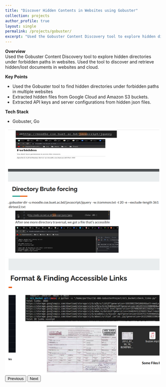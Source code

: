 ```yaml
---
title: "Discover Hidden Contents in Websites using Gobuster"
collection: projects
author_profile: true
layout: single
permalink: /projects/gobuster/
excerpt: "Used the Gobuster Content Discovery tool to explore hidden directories under forbidden paths in websites. Used the tool to discover and retrieve hidden/lost documents in websites and cloud."
---
```

**Overview**  
Used the Gobuster Content Discovery tool to explore hidden directories under forbidden paths in websites. Used the tool to discover and retrieve hidden/lost documents in websites and cloud.

**Key Points**

- Used the Gobuster tool to find hidden directories under forbidden paths in multiple websites
- Extracted hidden files from Google Cloud and Amazon S3 buckets.
- Extracted API keys and server configurations from hidden json files.

**Tech Stack**

- Gobuster, Go

<div id="mklogaCarousel" class="carousel slide" data-bs-ride="carousel">
  <div class="carousel-inner rounded-2 shadow">
    <div class="carousel-item active">
      <img src="/images/projects/gobuster/screenshot_1.png" class="d-block w-100" alt="Gobuster 1">
    </div>
    <div class="carousel-item">
      <img src="/images/projects/gobuster/screenshot_2.png" class="d-block w-100" alt="Gobuster 2">
    </div>
  </div>

<button class="carousel-control-prev" type="button" data-bs-target="#mklogaCarousel" data-bs-slide="prev">
    <span class="carousel-control-prev-icon" aria-hidden="true"></span>
    <span class="visually-hidden">Previous</span>
  </button>
  <button class="carousel-control-next" type="button" data-bs-target="#mklogaCarousel" data-bs-slide="next">
    <span class="carousel-control-next-icon" aria-hidden="true"></span>
    <span class="visually-hidden">Next</span>
  </button>
</div>
